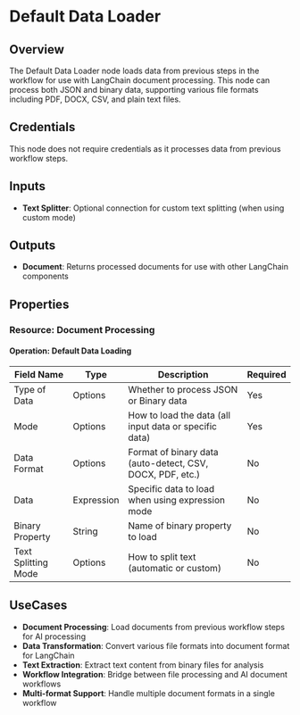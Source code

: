 # Default Data Loader

## Overview

The Default Data Loader node loads data from previous steps in the workflow for use with LangChain document processing. This node can process both JSON and binary data, supporting various file formats including PDF, DOCX, CSV, and plain text files.

## Credentials

This node does not require credentials as it processes data from previous workflow steps.

## Inputs

- **Text Splitter**: Optional connection for custom text splitting (when using custom mode)

## Outputs

- **Document**: Returns processed documents for use with other LangChain components

## Properties

### Resource: Document Processing

#### Operation: Default Data Loading

| Field Name | Type | Description | Required |
|---|---|---|---|
| Type of Data | Options | Whether to process JSON or Binary data | Yes |
| Mode | Options | How to load the data (all input data or specific data) | Yes |
| Data Format | Options | Format of binary data (auto-detect, CSV, DOCX, PDF, etc.) | No |
| Data | Expression | Specific data to load when using expression mode | No |
| Binary Property | String | Name of binary property to load | No |
| Text Splitting Mode | Options | How to split text (automatic or custom) | No |

## UseCases

- **Document Processing**: Load documents from previous workflow steps for AI processing
- **Data Transformation**: Convert various file formats into document format for LangChain
- **Text Extraction**: Extract text content from binary files for analysis
- **Workflow Integration**: Bridge between file processing and AI document workflows
- **Multi-format Support**: Handle multiple document formats in a single workflow 